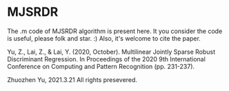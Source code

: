 # MJSRDR
The .m code of MJSRDR algorithm is present here. 
It you consider the code is useful, please folk and star. :)
Also, it's welcome to cite the paper.

Yu, Z., Lai, Z., & Lai, Y. (2020, October). Multilinear Jointly Sparse Robust Discriminant Regression. 
In Proceedings of the 2020 9th International Conference on Computing and Pattern Recognition (pp. 231-237).

Zhuozhen Yu, 2021.3.21
All rights presevered. 
